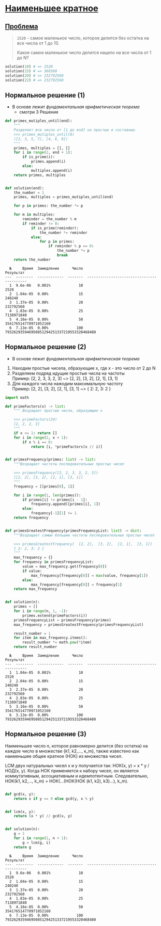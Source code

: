 # [Наименьшее кратное](TODO)

## [Проблема](https://euler.jakumo.org/problems/view/4.html)

> `2520` - самое маленькое число, которое делится без остатка на все числа от 1 до 10.
>
> Какое самое маленькое число делится нацело на все числа от 1 до N?

``` python
solution(10) # => 2520
solution(15) # => 360360
solution(20) # => 232792560
solution(22) # => 232792560
```

## Нормальное решение (1)

- В основе лежит *фундаментальная арифметическая теорема* 
    - смотри 3 Решение

``` python
def primes_mutiples_until(end):
    """
    Разделяет все числа от [1 до end] на простые и составные.
    >>> primes_mutiples_until(8)
    ([2, 3, 5, 7], [4, 6, 8])
    """
    primes, multiples = [], []
    for i in range(2, end + 1):
        if is_prime(i):
            primes.append(i)
        else:
            multiples.append(i)
    return primes, multiples


def solution(end):
    the_number = 1
    primes, multiples = primes_mutiples_until(end)

    for p in primes: the_number *= p

    for m in multiples:
        reminder = the_number % m
        if reminder != 0:
            if is_prime(reminder):
                the_number *= reminder
            else:
                for p in primes:
                    if reminder % p == 0:
                        the_number *= p
                        break
    return the_number

```
```text
  №     Время  Замедление      Число                                   Результат
---  --------  ------------  -------  ------------------------------------------
  1  9.6e-06   0.001%             10                                        2520
  2  1.04e-05  0.00%              15                                      240240
  3  1.37e-05  0.00%              20                                   232792560
  4  1.83e-05  0.00%              25                                  7138971840
  5  4.16e-05  0.00%              50                       354176514770971052160
  6  7.13e-05  0.00%             100  793262935946950851294251337219553320468480
```


## Нормальное решение (2)

- В основе лежит *фундаментальная арифметическая теорема* 

1. Находим простые чисела, образующие х, где x - это число от 2 до N
2. Разделяем подряд идущие простые числа на частоты
    <br> Пример: [2, 2, 3, 3, 2, 3] ~>  [2, 2], [3, 2], [2, 1], [3, 1]
3. Для каждого числа нажодим максимальную частоту
    <br> Пример: [2, 2],  [3, 2],  [2, 1],  [3, 1] ~>  { 2: 2, 3: 2 }

``` python
import math

def primeFactors(x) -> list:
    """ Возращает простые числа, образующие х

    >>> primeFactors(24)
    [2, 2, 2, 3]
    """
    if x <= 1: return []
    for i in range(2, x + 1):
        if x % i == 0:
            return [i, *primeFactors(x // i)]


def primesFrequency(primes: list) -> list:
    """Возращает частоты последовательных простых чисел

    >>> primesFrequency([2, 2, 3, 3, 2, 3])
    [[2, 2], [3, 2], [2, 1], [3, 1]]
    """
    frequency = [[primes[0], 1]]

    for i in range(1, len(primes)):
        if primes[i] != primes[i - 1]:
            frequency.append([primes[i], 1])
        else:
            frequency[-1][1] += 1
    return frequency


def primesGreatestFrequency(primesFrequencyList: list) -> dict:
    """Возращает самые большие частоты последовательных простых чисел

    >>> primesGreatestFrequency(  [2, 2],  [3, 2],  [2, 1],  [3, 1])
    { 2: 2, 3: 2 }
    """
    max_frequency = {}
    for frequency in primesFrequencyList:
        value = max_frequency.get(frequency[0])
        if value:
            max_frequency[frequency[0]] = max(value, frequency[1])
        else:
            max_frequency[frequency[0]] = frequency[1]
    return max_frequency


def solution(n):
    primes = []
    for i in range(n, 1, -1):
        primes.extend(primeFactors(i))
    primesFrequencyList = primesFrequency(primes)
    max_frequency = primesGreatestFrequency(primesFrequencyList)

    result_number = 1
    for item in max_frequency.items():
        result_number *= math.pow(*item)
    return result_number
```
```text
  №     Время  Замедление      Число                                   Результат
---  --------  ------------  -------  ------------------------------------------
  1  1.04e-05  0.001%             10                                        2520
  2  2.04e-05  0.00%              15                                      240240
  3  2.37e-05  0.00%              20                                   232792560
  4  2.83e-05  0.00%              25                                  7138971840
  5  3.16e-05  0.00%              50                       354176514770971052160
  6  3.13e-05  0.00%             100  793262935946950851294251337219553320468480
```


## Нормальное решение (3)

Наименьшее число n, которое равномерно делится (без остатка) на каждое число в множестве {k1, k2,..., к_m},
также известено как наименьшее общее кратное (НОК) из множества чисел.
 
LCM двух натуральных чисел x и y получается так: НОК(x, y) = x * y / НОД(x, y).
Когда НОК применяется к набору чисел, он является коммутативным, ассоциативным и идемпотентным.
Следовательно, НОК(k1, k2,..., k_m) = НОК(...(НОК(НОК (k1, k2), k3)...), k_m).

```python

def gcd(x, y):
    return x if y == 0 else gcd(y, x % y)


def lcm(x, y):
    return (x * y) // gcd(x, y)


def solution(n):
    g = 1
    for i in range(1, n + 1):
        g = lcm(g, i)
    return g
```
```text
  №     Время  Замедление      Число                                   Результат
---  --------  ------------  -------  ------------------------------------------
  1  9.6e-06   0.001%             10                                        2520
  2  1.04e-05  0.00%              15                                      240240
  3  1.37e-05  0.00%              20                                   232792560
  4  1.83e-05  0.00%              25                                  7138971840
  5  4.16e-05  0.00%              50                       354176514770971052160
  6  7.13e-05  0.00%             100  793262935946950851294251337219553320468480
```
